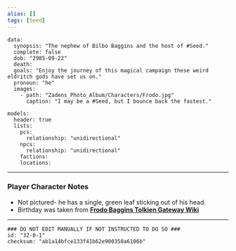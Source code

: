 ```yaml
---
alias: []
tags: [Seed]
---
```

```RpgManagerData
data: 
  synopsis: "The nephew of Bilbo Baggins and the host of #Seed."
  complete: false
  dob: "2985-09-22"
  death: 
  goals: "Enjoy the journey of this magical campaign these weird eldritch gods have set us on."
  pronoun: "he"
  images: 
    - path: "Zadens_Photo_Album/Characters/Frodo.jpg"
      caption: "I may be a #Seed, but I bounce back the fastest."
```
```RpgManager
models: 
  header: true
  lists: 
    pcs: 
      relationship: "unidirectional"
    npcs: 
      relationship: "unidirectional"
    factions: 
    locations: 
```
---
### Player Character Notes
 - Not pictured- he has a single, green leaf sticking out of his head.
 - Birthday was taken from [**Frodo Baggins Tolkien Gateway Wiki**](https://tolkiengateway.net/wiki/Frodo_Baggins)

---
```RpgManagerID
### DO NOT EDIT MANUALLY IF NOT INSTRUCTED TO DO SO ###
id: "32-0-1"
checksum: "ab1a14bfce133f41b62e900358a6106b"
```
